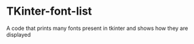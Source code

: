 # TKinter-font-list
A code that prints many fonts present in tkinter and shows how they are displayed
